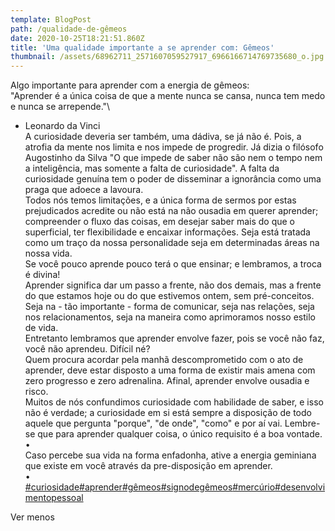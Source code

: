 ```yaml
---
template: BlogPost
path: /qualidade-de-gêmeos
date: 2020-10-25T18:21:51.860Z
title: 'Uma qualidade importante a se aprender com: Gêmeos'
thumbnail: /assets/68962711_2571607059527917_6966166714769735680_o.jpg
---
```

<!--StartFragment-->

Algo importante para aprender com a energia de gêmeos:\
"Aprender é a única coisa de que a mente nunca se cansa, nunca tem medo e nunca se arrepende."\
- Leonardo da Vinci\
A curiosidade deveria ser também, uma dádiva, se já não é. Pois, a atrofia da mente nos limita e nos impede de progredir. Já dizia o filósofo Augostinho da Silva "O que impede de saber não são nem o tempo nem a inteligência, mas somente a falta de curiosidade". A falta da curiosidade genuína tem o poder de disseminar a ignorância como uma praga que adoece a lavoura.\
Todos nós temos limitações, e a única forma de sermos por estas prejudicados acredite ou não está na não ousadia em querer aprender; compreender o fluxo das coisas, em desejar saber mais do que o superficial, ter flexibilidade e encaixar informações. Seja está tratada como um traço da nossa personalidade seja em determinadas áreas na nossa vida.\
Se você pouco aprende pouco terá o que ensinar; e lembramos, a troca é divina!\
Aprender significa dar um passo a frente, não dos demais, mas a frente do que estamos hoje ou do que estivemos ontem, sem pré-conceitos. Seja na - tão importante - forma de comunicar, seja nas relações, seja nos relacionamentos, seja na maneira como aprimoramos nosso estilo de vida.\
Entretanto lembramos que aprender envolve fazer, pois se você não faz, você não aprendeu. Difícil né?\
Quem procura acordar pela manhã descomprometido com o ato de aprender, deve estar disposto a uma forma de existir mais amena com zero progresso e zero adrenalina. Afinal, aprender envolve ousadia e risco.\
Muitos de nós confundimos curiosidade com habilidade de saber, e isso não é verdade; a curiosidade em si está sempre a disposição de todo aquele que pergunta "porque", "de onde", "como" e por aí vai. Lembre-se que para aprender qualquer coisa, o único requisito é a boa vontade.\
•\
Caso percebe sua vida na forma enfadonha, ative a energia geminiana que existe em você através da pre-disposição em aprender.\
•\
[\#curiosidade](https://www.facebook.com/hashtag/curiosidade?__eep__=6&__tn__=*NK*F)[\#aprender](https://www.facebook.com/hashtag/aprender?__eep__=6&__tn__=*NK*F)[\#gêmeos](https://www.facebook.com/hashtag/g%C3%AAmeos?__eep__=6&__tn__=*NK*F)[\#signodegêmeos](https://www.facebook.com/hashtag/signodeg%C3%AAmeos?__eep__=6&__tn__=*NK*F)[\#mercúrio](https://www.facebook.com/hashtag/merc%C3%BArio?__eep__=6&__tn__=*NK*F)[\#desenvolvimentopessoal](https://www.facebook.com/hashtag/desenvolvimentopessoal?__eep__=6&__tn__=*NK*F)

Ver menos

<!--EndFragment-->

